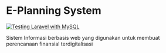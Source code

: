 # E-Planning System
[![Testing Laravel with MySQL](https://github.com/Anrecky/e-planning/actions/workflows/laravel.yml/badge.svg?branch=main)](https://github.com/Anrecky/e-planning/actions/workflows/laravel.yml)
<p>
Sistem Informasi berbasis web yang digunakan untuk membuat perencanaan finansial terdigitalisasi
</p>
